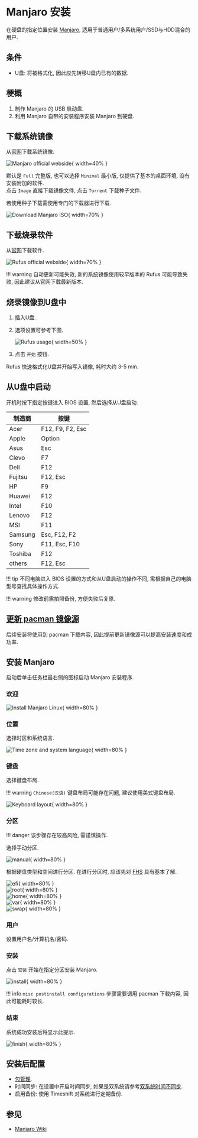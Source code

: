 # Manjaro 安装

在硬盘的指定位置安装 [Manjaro](https://manjaro.org/), 适用于普通用户/多系统用户/SSD与HDD混合的用户.  

## 条件

- U盘: 将被格式化, 因此应先转移U盘内已有的数据.

## 梗概

1. 制作 Manjaro 的 USB 启动盘.
2. 利用 Manjaro 自带的安装程序安装 Manjaro 到硬盘.

## 下载系统镜像

从[官网](https://manjaro.org/download/)下载系统镜像.  

![Manjaro official webside](assets/manjaro_official_gnome.png){ width=40% }  

默认是 `Full` 完整版, 也可以选择 `Minimal` 最小版, 仅提供了基本的桌面环境, 没有安装附加的软件.  
点击 `Image` 直接下载镜像文件, 点击 `Torrent` 下载种子文件.  

若使用种子下载需使用专门的下载器进行下载.  

![Download Manjaro ISO](assets/download_manjaro_iso.png){ width=70% }  

## 下载烧录软件

从[官网](http://rufus.ie/zh/)下载软件.  

![Rufus official webside](assets/rufus_official_download.png){ width=70% }  

!!! warning
    自动更新可能失效, 新的系统镜像使用较早版本的 Rufus 可能导致失败, 因此建议从官网下载最新版本.  

## 烧录镜像到U盘中

1. 插入U盘.
2. 选项设置可参考下图.

   ![Rufus usage](assets/rufus_usage.png){ width=50% }  

3. 点击 `开始` 按钮.

Rufus 快速格式化U盘并开始写入镜像, 耗时大约 3-5 min.  

## 从U盘中启动

开机时按下指定按键进入 BIOS 设置, 然后选择从U盘启动.  

| 制造商  | 按键             |
| ------- | ---------------- |
| Acer    | F12, F9, F2, Esc |
| Apple   | Option           |
| Asus    | Esc              |
| Clevo   | F7               |
| Dell    | F12              |
| Fujitsu | F12, Esc         |
| HP      | F9               |
| Huawei  | F12              |
| Intel   | F10              |
| Lenovo  | F12              |
| MSI     | F11              |
| Samsung | Esc, F12, F2     |
| Sony    | F11, Esc, F10    |
| Toshiba | F12              |
| others  | F12, Esc         |

!!! tip
    不同电脑进入 BIOS 设置的方式和从U盘启动的操作不同, 需根据自己的电脑型号查找具体操作方式.  

!!! warning
    修改前需拍照备份, 方便失败后复原.  

## [更新 pacman 镜像源](../Arch_包管理.md#更新镜像源)

后续安装将使用到 pacman 下载内容, 因此提前更新镜像源可以提高安装速度和成功率.  

## 安装 Manjaro

启动后单击任务栏最右侧的图标启动 Manjaro 安装程序.  

### 欢迎

![Install Manjaro Linux](assets/install_manjaro_linux.png){ width=80% }  

### 位置

选择时区和系统语言.  

![Time zone and system language](assets/position.png){ width=80% }  

### 键盘

选择键盘布局.  

!!! warning
    `Chinese(汉语)` 键盘布局可能存在问题, 建议使用美式键盘布局.  

![Keyboard layout](assets/keyboard.png){ width=80% }  

### 分区

!!! danger
    该步骤存在较高风险, 需谨慎操作.  

选择手动分区.  

![manual](assets/manual.png){ width=80% }  

根据硬盘类型和空间进行分区. 在进行分区时, 应该先对 [FHS] 具有基本了解.  

![efi](assets/efi.png){ width=80% }  
![root](assets/root.png){ width=80% }  
![home](assets/home.png){ width=80% }  
![var](assets/var.png){ width=80% }  
![swap](assets/swap.png){ width=80% }  

### 用户

设置用户名/计算机名/密码.  

### 安装

点击 `安装` 开始在指定分区安装 Manjaro.  

![install](assets/install.png){ width=80% }  

!!! info
    `misc postinstall configurations` 步骤需要调用 pacman 下载内容, 因此可能耗时较长.  

### 结束

系统成功安装后将显示此提示.  

![finish](assets/finish.png){ width=80% }  

## 安装后配置

- [包管理](../Arch_包管理.md).
- 时间同步: 在设置中开启时间同步, 如果是双系统请参考[双系统时间不同步](../双系统时间不正确.md).
- 启用备份: 使用 Timeshift 对系统进行定期备份.

## 参见

- [Manjaro Wiki](https://wiki.manjaro.org/index.php/Main_Page)

[FHS]: https://refspecs.linuxfoundation.org/FHS_3.0/index.html

